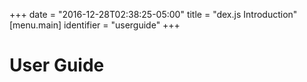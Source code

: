 +++
date = "2016-12-28T02:38:25-05:00"
title = "dex.js Introduction"
[menu.main]
  identifier = "userguide"
+++

# User Guide
